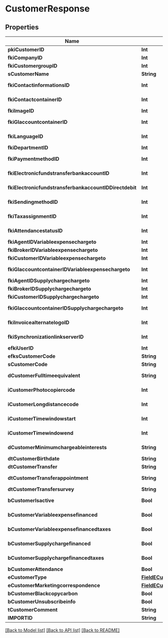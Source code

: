 # CustomerResponse

## Properties
Name | Type | Description | Notes
------------ | ------------- | ------------- | -------------
**pkiCustomerID** | **Int** | The unique ID of the Customer. | 
**fkiCompanyID** | **Int** | The unique ID of the Company | 
**fkiCustomergroupID** | **Int** | The unique ID of the Customergroup | 
**sCustomerName** | **String** | The name of the Customer | 
**fkiContactinformationsID** | **Int** | The unique ID of the Contactinformations | 
**fkiContactcontainerID** | **Int** | The unique ID of the Contactcontainer | 
**fkiImageID** | **Int** | The unique ID of the Image | 
**fkiGlaccountcontainerID** | **Int** | The unique ID of the Glaccountcontainer | 
**fkiLanguageID** | **Int** | The unique ID of the Language.  Valid values:  |Value|Description| |-|-| |1|French| |2|English| | 
**fkiDepartmentID** | **Int** | The unique ID of the Department | 
**fkiPaymentmethodID** | **Int** | The unique ID of the Paymentmethod | 
**fkiElectronicfundstransferbankaccountID** | **Int** | The unique ID of the Electronicfundstransferbankaccount | 
**fkiElectronicfundstransferbankaccountIDDirectdebit** | **Int** | The unique ID of the Electronicfundstransferbankaccount | 
**fkiSendingmethodID** | **Int** | The unique ID of the Sendingmethod | 
**fkiTaxassignmentID** | **Int** | The unique ID of the Taxassignment.  Valid values:  |Value|Description| |-|-| |1|No tax| |2|GST| |3|HST (ON)| |4|HST (NB)| |5|HST (NS)| |6|HST (NL)| |7|HST (PE)| |8|GST + QST (QC)| |9|GST + QST (QC) Non-Recoverable| |10|GST + PST (BC)| |11|GST + PST (SK)| |12|GST + RST (MB)| |13|GST + PST (BC) Non-Recoverable| |14|GST + PST (SK) Non-Recoverable| |15|GST + RST (MB) Non-Recoverable| | 
**fkiAttendancestatusID** | **Int** | The unique ID of the Attendancestatus | 
**fkiAgentIDVariableexpensechargeto** | **Int** | The unique ID of the Agent. | 
**fkiBrokerIDVariableexpensechargeto** | **Int** | The unique ID of the Broker. | 
**fkiCustomerIDVariableexpensechargeto** | **Int** | The unique ID of the Customer. | 
**fkiGlaccountcontainerIDVariableexpensechargeto** | **Int** | The unique ID of the Glaccountcontainer | 
**fkiAgentIDSupplychargechargeto** | **Int** | The unique ID of the Agent. | 
**fkiBrokerIDSupplychargechargeto** | **Int** | The unique ID of the Broker. | 
**fkiCustomerIDSupplychargechargeto** | **Int** | The unique ID of the Customer. | 
**fkiGlaccountcontainerIDSupplychargechargeto** | **Int** | The unique ID of the Glaccountcontainer | 
**fkiInvoicealternatelogoID** | **Int** | The unique ID of the Invoicealternatelogo | 
**fkiSynchronizationlinkserverID** | **Int** | The unique ID of the Synchronizationlinkserver | 
**efkiUserID** | **Int** | The unique ID of the User | [optional] 
**efksCustomerCode** | **String** | The code of the Customer | [optional] 
**sCustomerCode** | **String** | The code of the Customer | 
**dCustomerFulltimeequivalent** | **String** | The fulltimeequivalent of the Customer | 
**iCustomerPhotocopiercode** | **Int** | The photocopiercode of the Customer | 
**iCustomerLongdistancecode** | **Int** | The longdistancecode of the Customer | 
**iCustomerTimewindowstart** | **Int** | The timewindowstart of the Customer | 
**iCustomerTimewindowend** | **Int** | The timewindowend of the Customer | 
**dCustomerMinimumchargeableinterests** | **String** | The minimumchargeableinterests of the Customer | 
**dtCustomerBirthdate** | **String** | The birthdate of the Customer | 
**dtCustomerTransfer** | **String** | The transfer of the Customer | 
**dtCustomerTransferappointment** | **String** | The transferappointment of the Customer | 
**dtCustomerTransfersurvey** | **String** | The transfersurvey of the Customer | 
**bCustomerIsactive** | **Bool** | Whether the customer is active or not | 
**bCustomerVariableexpensefinanced** | **Bool** | Whether if it&#39;s an variableexpensefinanced | 
**bCustomerVariableexpensefinancedtaxes** | **Bool** | Whether if it&#39;s an variableexpensefinancedtaxes | 
**bCustomerSupplychargefinanced** | **Bool** | Whether if it&#39;s an supplychargefinanced | 
**bCustomerSupplychargefinancedtaxes** | **Bool** | Whether if it&#39;s an supplychargefinancedtaxes | 
**bCustomerAttendance** | **Bool** | Whether if it&#39;s an attendance | 
**eCustomerType** | [**FieldECustomerType**](FieldECustomerType.md) |  | 
**eCustomerMarketingcorrespondence** | [**FieldECustomerMarketingcorrespondence**](FieldECustomerMarketingcorrespondence.md) |  | 
**bCustomerBlackcopycarbon** | **Bool** | Whether if it&#39;s an blackcopycarbon | 
**bCustomerUnsubscribeinfo** | **Bool** | Whether if it&#39;s an unsubscribeinfo | 
**tCustomerComment** | **String** | The comment of the Customer | 
**IMPORTID** | **String** |  | [optional] 

[[Back to Model list]](../README.md#documentation-for-models) [[Back to API list]](../README.md#documentation-for-api-endpoints) [[Back to README]](../README.md)


